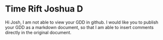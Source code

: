 # Time Rift Joshua D

Hi Josh, I am not able to view your GDD in github. I would like you to publish your GDD as a markdown document, so that I am able to insert comments directly in the original document.

